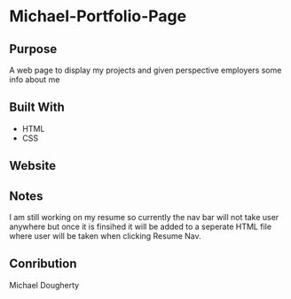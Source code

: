 # Michael-Portfolio-Page

## Purpose
A web page to display my projects and given perspective employers some info about me

## Built With
* HTML
* CSS

## Website

## Notes
I am still working on my resume so currently the nav bar will not take user anywhere but once it is finsihed it will be added to a seperate HTML file where user will be taken when clicking Resume Nav.

## Conribution 
Michael Dougherty